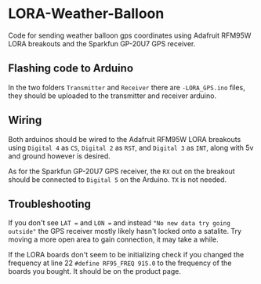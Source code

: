 # LORA-Weather-Balloon
Code for sending weather balloon gps coordinates using Adafruit RFM95W LORA breakouts and the Sparkfun GP-20U7 GPS receiver.

## Flashing code to Arduino
In the two folders `Transmitter` and `Receiver` there are `-LORA_GPS.ino` files, they should be uploaded to the transmitter and receiver arduino.

## Wiring
Both arduinos should be wired to the Adafruit RFM95W LORA breakouts using `Digital 4` as `CS`, `Digital 2` as `RST`, and `Digital 3` as `INT`, along with 5v and ground however is desired.

As for the Sparkfun GP-20U7 GPS receiver, the `RX` out on the breakout should be connected to `Digital 5` on the Arduino. `TX` is not needed.

## Troubleshooting 

If you don't see `LAT =` and `LON =` and instead `"No new data try going outside"` the GPS receiver mostly likely hasn't locked onto a satalite. Try moving a more open area to gain connection, it may take a while.

If the LORA boards don't seem to be initializing check if you changed the frequency at line 22 `#define RF95_FREQ 915.0` to the frequency of the boards you bought. It should be on the product page.

